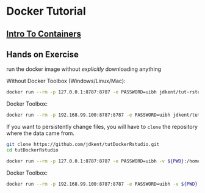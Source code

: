 # Docker Tutorial

## [Intro To Containers](http://www.repronim.org/coco2019-training/presentations/containers/presentation/#1)

## Hands on Exercise

run the docker image without _explicitly_ downloading anything

Without Docker Toolbox (Windows/Linux/Mac):

```bash
docker run --rm -p 127.0.0.1:8787:8787 -e PASSWORD=uibh jdkent/tut-rstudio
```

Docker Toolbox:

```bash
docker run --rm -p 192.168.99.100:8787:8787 -e PASSWORD=uibh jdkent/tut-rstudio
```

If you want to persistently change files, you will have to `clone` the repository where
the data came from.

```bash
git clone https://github.com/jdkent/tutDockerRstudio.git
cd tutDockerRstudio
```

```bash
docker run --rm -p 127.0.0.1:8787:8787 -e PASSWORD=uibh -v ${PWD}:/home/rstudio/project jdkent/tut-rstudio
```

Docker Toolbox:

```bash
docker run --rm -p 192.168.99.100:8787:8787 -e PASSWORD=uibh -v ${PWD}:/home/rstudio/project jdkent/tut-rstudio
```
